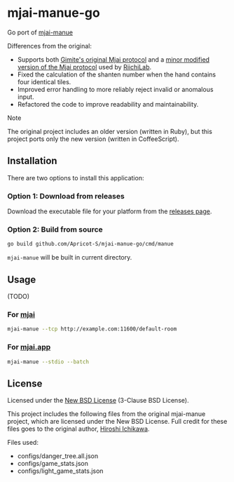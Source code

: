 # mjai-manue-go

Go port of [mjai-manue](https://github.com/gimite/mjai-manue)

Differences from the original:

- Supports both [Gimite's original Mjai protocol](https://gimite.net/pukiwiki/index.php?Mjai%20%E9%BA%BB%E9%9B%80AI%E5%AF%BE%E6%88%A6%E3%82%B5%E3%83%BC%E3%83%90) and a [minor modified version of the Mjai protocol](https://mjai.app/docs/mjai-protocol) used by [RiichiLab](https://mjai.app/).
- Fixed the calculation of the shanten number when the hand contains four identical tiles.
- Improved error handling to more reliably reject invalid or anomalous input.
- Refactored the code to improve readability and maintainability.

> [!NOTE]
> The original project includes an older version (written in Ruby), but this project ports only the new version (written in CoffeeScript).

## Installation

There are two options to install this application:

### Option 1: Download from releases

Download the executable file for your platform from the [releases page](https://github.com/Apricot-S/mjai-manue-go/releases/latest).

### Option 2: Build from source

```sh
go build github.com/Apricot-S/mjai-manue-go/cmd/manue
```

`mjai-manue` will be built in current directory.

## Usage

(TODO)

### For [mjai](https://github.com/gimite/mjai)

```sh
mjai-manue --tcp http://example.com:11600/default-room
```

### For [mjai.app](https://github.com/smly/mjai.app)

```sh
mjai-manue --stdio --batch
```

## License

Licensed under the [New BSD License](LICENSE) (3-Clause BSD License).

This project includes the following files from the original mjai-manue project,
which are licensed under the New BSD License. Full credit for these files goes
to the original author, [Hiroshi Ichikawa](https://github.com/gimite).

Files used:

- configs/danger_tree.all.json
- configs/game_stats.json
- configs/light_game_stats.json
